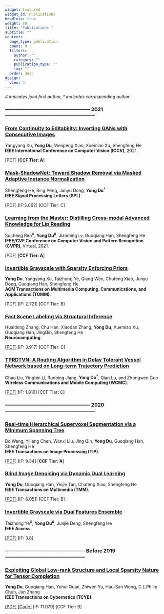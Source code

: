 ```yaml
---
widget: featured
widget_id: Publications
headless: true
weight: 80
title: "Publications "
subtitle: ""
content:
  page_type: publication
  count: 0
  filters:
    author: ""
    category: ""
    publication_type: ""
    tag: ""
  order: desc
design:
  view: 3
---
```

<p><em># indicates joint first author, * indicates corresponding author.</em></p>
<h3 id="---------------------------------------------------------2021---------------------------------------------------------">&mdash;&mdash;&mdash;&mdash;&mdash;&mdash;&mdash;&mdash;&mdash;&mdash;&mdash;&mdash;&mdash;&mdash;&mdash;&mdash;&mdash; 2021   &mdash;&mdash;&mdash;&mdash;&mdash;&mdash;&mdash;&mdash;&mdash;&mdash;&mdash;&mdash;&mdash;&mdash;&mdash;&mdash;&mdash;&mdash;</h3>

<h3 id="From-Continuity-to-Editability-Inverting-GANs-with-Consecutive-Images">
<a href=""><strong>From Continuity to Editability: Inverting GANs with Consecutive Images</strong></a></h3>
<p>Yangyang Xu, <strong>Yong Du</strong>, Wenpeng Xiao, Xuemiao Xu, Shengfeng He<br>
<strong>IEEE International Conference on Computer Vision (ICCV)</strong>, 2021.<br>

\[PDF] [<strong>CCF Tier: A</strong>]


<h3 id="Mask-ShadowNet-Toward-Shadow-Removal-via-Masked-Adaptive-Instance-Normalization">
<a href=""><strong>Mask-ShadowNet: Toward Shadow Removal via Masked Adaptive Instance Normalization</strong></a></h3>
<p>Shengfeng He, Bing Peng, Junyu Dong, <strong>Yong Du<sup>*</sup></strong><br>
<strong>IEEE Signal Processing Letters (SPL)</strong>.<br>

\[PDF] \[IF:3.062] \[CCF Tier: C]

<h3 id="Learning-from-the-Master-Distilling-Cross-modal-Advanced-Knowledge-for-Lip-Reading">
<a href=""><strong>Learning from the Master: Distilling Cross-modal Advanced Knowledge for Lip Reading</strong></a></h3>
<p>Sucheng Ren<sup>#</sup>, <strong>Yong Du<sup>#</sup></strong>, Jianming Lv, Guoqiang Han, Shengfeng He<br>
<strong>IEEE/CVF Conference on Computer Vision and Pattern Recognition (CVPR)</strong>, Virtual, 2021.<br>

\[PDF] [<strong>CCF Tier: A</strong>]

<h3 id="Invertible-Grayscale-with-Sparsity-Enforcing-Priors">
<a href=""><strong>Invertible Grayscale with Sparsity Enforcing Priors</strong></a></h3>
<p><strong>Yong Du</strong>, Yangyang Xu, Taizhong Ye, Qiang Wen, Chufeng Xiao, Junyu Dong, Guoqiang Han, Shengfeng He.<br>
<strong>ACM Transactions on Multimedia Computing, Communications, and Applications (TOMM)</strong>. <br>

\[PDF] \[IF: 2.721] \[CCF Tier: B]

<h3 id="Fast-Scene-Labeling-via-Structural-Inference">
<a href="../publication/labeling-neurocomputing2021"><strong>Fast Scene Labeling via Structural Inference</strong></a></h3>
<p>Huaidong Zhang, Chu Han, Xiaodan Zhang, <strong>Yong Du</strong>, Xuemiao Xu, Guoqiang Han, JingQin, Shengfeng He<br>
<strong>Neurocomputing</strong>.<br>

<a href="https://www.sciencedirect.com/science/article/abs/pii/S0925231221003428">\[PDF]</a> \[IF: 3.917] \[CCF Tier: C]

<h3 id="TPRDTVN-A-Routing-Algorithm-in-Delay-Tolerant-Vessel-Network-based-on-Long-term-Trajectory-Prediction">
<a href="../publication/routing-WCMC2021"><strong>TPRDTVN: A Routing Algorithm in Delay Tolerant Vessel Network based on Long-term Trajectory Prediction</strong></a></h3>
<p>Chao Liu, Yingbin Li, Ruobing Jiang, <strong>Yong Du<sup>*</sup></strong>, Qian Lu, and Zhongwen Guo<br>
<strong>Wireless Communications and Mobile Computing (WCMC)</strong>. <br>

<a href="https://downloads.hindawi.com/journals/wcmc/2021/6630265.pdf">\[PDF]</a> \[IF: 1.819] \[CCF Tier: C]

<h3 id="---------------------------------------------------------2020---------------------------------------------------------">&mdash;&mdash;&mdash;&mdash;&mdash;&mdash;&mdash;&mdash;&mdash;&mdash;&mdash;&mdash;&mdash;&mdash;&mdash;&mdash;&mdash; 2020 &mdash;&mdash;&mdash;&mdash;&mdash;&mdash;&mdash;&mdash;&mdash;&mdash;&mdash;&mdash;&mdash;&mdash;&mdash;&mdash;&mdash;&mdash;</h3>

<h3 id="Real-time-Hierarchical-Supervoxel-Segmentation-via-a-Minimum-Spanning-Tree">
<a href="../publication/segmentation-TIP2020"><strong>Real-time Hierarchical Supervoxel Segmentation via a Minimum Spanning Tree</strong></a></h3>
<p>Bo Wang, Yiliang Chen, Wenxi Liu, Jing Qin, <strong>Yong Du</strong>, Guoqiang Han, Shengfeng He<br>
<strong>IEEE Transactions on Image Processing (TIP)</strong>.<br>

<a href="https://ieeexplore.ieee.org/document/9229239">\[PDF]</a> \[IF: 9.34] [<strong>CCF Tier: A</strong>]

<h3 id="Blind-Image-Denoising-via-Dynamic-Dual-Learning">
<a href="../publication/denoising-TMM2020"><strong>Blind Image Denoising via Dynamic Dual Learning</strong></a></h3>
<p><strong>Yong Du</strong>, Guoqiang Han, Yinjie Tan, Chufeng Xiao, Shengfeng He<br>
<strong>IEEE Transactions on Multimedia (TMM)</strong>. <br>

<a href="https://ieeexplore.ieee.org/document/9136787">\[PDF]</a> \[IF: 6.051] \[CCF Tier: B]

<h3 id="Invertible-Grayscale-via-Dual-Features-Ensemble">
<a href="../publication/invertible-access2020"><strong>Invertible Grayscale via Dual Features Ensemble</strong></a></h3>
<p>Taizhong Ye<sup>#</sup>, <strong>Yong Du<sup>#</sup></strong>, Junjie Deng, Shengfeng He<br>
<strong>IEEE Access</strong>. <br>

<a href="https://ieeexplore.ieee.org/stamp/stamp.jsp?tp=&arnumber=9091800">\[PDF]</a> \[IF: 3.8]

<h3 id="----------------------------------------------------before-2019-----------------------------------------------------">&mdash;&mdash;&mdash;&mdash;&mdash;&mdash;&mdash;&mdash;&mdash;&mdash;&mdash;&mdash;&mdash;&mdash;&mdash;&mdash; Before 2019 &mdash;&mdash;&mdash;&mdash;&mdash;&mdash;&mdash;&mdash;&mdash;&mdash;&mdash;&mdash;&mdash;&mdash;&mdash;&mdash;</h3>
<h3 id="Exploiting-Global-Low-rank-Structure-and-Local-Sparsity-Nature-for-Tensor-Completion">
<a href="../publication/tensor-TCYB2018"><strong>Exploiting Global Low-rank Structure and Local Sparsity Nature for Tensor Completion</strong></a></h3>
<p><strong>Yong Du</strong>, Guoqiang Han, Yuhui Quan, Zhiwen Yu, Hau-San Wong, C.L.Philip Chen, Jun Zhang<br>
<strong>IEEE Transactions on Cybernetics (TCYB)</strong>.<br>

<a href="https://ieeexplore.ieee.org/document/8418828">\[PDF]</a> 
<a href="https://github.com/csyongdu/Exploiting-Global-Low-Rank-Structure-and-Local-Sparsity-Nature-for-Tensor-Completion">\[Code]</a> \[IF: 11.079] \[CCF Tier: B]</p>

</div>

  </section>